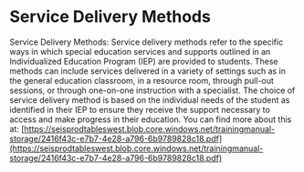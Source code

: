 # Service Delivery Methods
Service Delivery Methods: Service delivery methods refer to the specific ways in which special education services and supports outlined in an Individualized Education Program (IEP) are provided to students. These methods can include services delivered in a variety of settings such as in the general education classroom, in a resource room, through pull-out sessions, or through one-on-one instruction with a specialist. The choice of service delivery method is based on the individual needs of the student as identified in their IEP to ensure they receive the support necessary to access and make progress in their education.
You can find more about this at: [https://seisprodtableswest.blob.core.windows.net/trainingmanual-storage/2416f43c-e7b7-4e28-a796-6b9789828c18.pdf](https://seisprodtableswest.blob.core.windows.net/trainingmanual-storage/2416f43c-e7b7-4e28-a796-6b9789828c18.pdf)